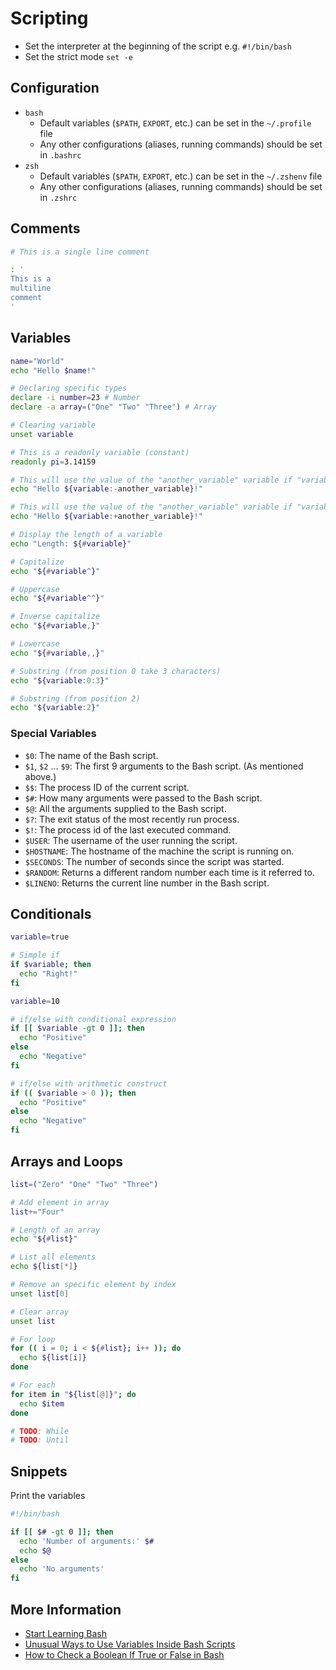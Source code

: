 # Scripting

- Set the interpreter at the beginning of the script e.g. `#!/bin/bash`
- Set the strict mode `set -e`

## Configuration

- `bash`
  - Default variables (`$PATH`, `EXPORT`, etc.) can be set in the `~/.profile` file
  - Any other configurations (aliases, running commands) should be set in `.bashrc`
- `zsh`
  - Default variables (`$PATH`, `EXPORT`, etc.) can be set in the `~/.zshenv` file
  - Any other configurations (aliases, running commands) should be set in `.zshrc`

## Comments

```sh
# This is a single line comment

: '
This is a
multiline
comment
'
```

## Variables

```sh
name="World"
echo "Hello $name!"

# Declaring specific types
declare -i number=23 # Number
declare -a array=("One" "Two" "Three") # Array

# Clearing variable
unset variable

# This is a readonly variable (constant)
readonly pi=3.14159

# This will use the value of the "another_variable" variable if "variable" is unset
echo "Hello ${variable:-another_variable}!"

# This will use the value of the "another_variable" variable if "variable" IS SET
echo "Hello ${variable:+another_variable}!"

# Display the length of a variable
echo "Length: ${#variable}"

# Capitalize
echo "${#variable^}"

# Uppercase
echo "${#variable^^}"

# Inverse capitalize
echo "${#variable,}"

# Lowercase
echo "${#variable,,}"

# Substring (from position 0 take 3 characters)
echo "${variable:0:3}"

# Substring (from position 2)
echo "${variable:2}"
```

### Special Variables

- `$0`: The name of the Bash script.
- `$1`, `$2` ... `$9`: The first 9 arguments to the Bash script. (As mentioned above.)
- `$$`: The process ID of the current script.
- `$#`: How many arguments were passed to the Bash script.
- `$@`: All the arguments supplied to the Bash script.
- `$?`: The exit status of the most recently run process.
- `$!`: The process id of the last executed command.
- `$USER`: The username of the user running the script.
- `$HOSTNAME`: The hostname of the machine the script is running on.
- `$SECONDS`: The number of seconds since the script was started.
- `$RANDOM`: Returns a different random number each time is it referred to.
- `$LINENO`: Returns the current line number in the Bash script.

## Conditionals

```sh
variable=true

# Simple if
if $variable; then
  echo "Right!"
fi

variable=10

# if/else with conditional expression
if [[ $variable -gt 0 ]]; then
  echo "Positive"
else
  echo "Negative"
fi

# if/else with arithmetic construct
if (( $variable > 0 )); then
  echo "Positive"
else
  echo "Negative"
fi
```

## Arrays and Loops

```sh
list=("Zero" "One" "Two" "Three")

# Add element in array
list+="Four"

# Length of an array
echo "${#list}"

# List all elements
echo ${list[*]}

# Remove an specific element by index
unset list[0]

# Clear array
unset list

# For loop
for (( i = 0; i < ${#list}; i++ )); do
  echo ${list[i]}
done

# For each
for item in "${list[@]}"; do
  echo $item
done

# TODO: While
# TODO: Until
```

## Snippets

Print the variables

```sh
#!/bin/bash

if [[ $# -gt 0 ]]; then
  echo 'Number of arguments:' $#
  echo $@
else
  echo 'No arguments'
fi
```

## More Information

- [Start Learning Bash](https://linuxhandbook.com/bash/)
- [Unusual Ways to Use Variables Inside Bash Scripts](https://linuxhandbook.com/variables-bash-script/)
- [How to Check a Boolean If True or False in Bash](https://linuxsimply.com/bash-scripting-tutorial/conditional-statements/if/if-true-false/)
